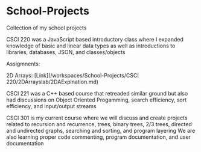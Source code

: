# School-Projects
Collection of my school projects

CSCI 220 was a JavaScript based introductory class where I expanded knowledge of basic and linear data types
as well as introductions to libraries, databases, JSON, and classes/objects

Assigmnents:

2D Arrays: [Link](/workspaces/School-Projects/CSCI 220/2DArrayslab/2DAExplnation.md)

CSCI 221 was a C++ based course that retreaded similar ground but also had discussions on Object Oriented Progamming, search efficiency, sort efficiency, and input/output streams

CSCI 301 is my current course where we will discuss and create projects related to recursion and recurrence, trees, binary
trees, 2/3 trees, directed and undirected graphs, searching and sorting, and program layering
We are also learning proper code commenting, program documentation, and user documentation 
